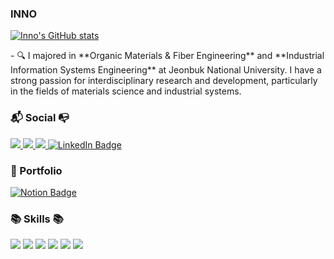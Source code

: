 ### INNO
[![Inno's GitHub stats](https://github-readme-stats.vercel.app/api?username=ru2zi&theme=ambient_gradient)](https://github.com/ru2zi/github-readme-stats)

<p align="left">- 🔍 I majored in **Organic Materials & Fiber Engineering** and **Industrial Information Systems Engineering** at Jeonbuk National University. I have a strong passion for interdisciplinary research and development, particularly in the fields of materials science and industrial systems.</p>

<h3 align="left"><b>📬 Social 📭</b></h3>
<p align="left">
    <a href="mailto:inho06039@gmail.com">
        <img src="https://img.shields.io/badge/Gmail-D14836?style=for-the-badge&logo=gmail&logoColor=white&link=mailto:inho06039@gmail.com"/>
    </a>
    <a href="https://www.instagram.com/99inno">
        <img src="https://img.shields.io/badge/Instagram-%23E4405F.svg?style=for-the-badge&logo=Instagram&logoColor=white&link=https://www.instagram.com/99inno"/>
    </a>
    <a href="https://blog.naver.com/inno06039">
        <img src="http://img.shields.io/badge/Naver%20Blog-03C75A?style=for-the-badge&logo=naver&logoColor=white&link=https://blog.naver.com/inno06039"/>
    </a>
    <a href="https://www.linkedin.com/in/%EC%9D%B8%ED%98%B8-%EA%B9%80-4438b31a5/">
        <img src="https://img.shields.io/badge/LinkedIn-0A66C2?style=for-the-badge&logo=linkedin&logoColor=white" alt="LinkedIn Badge"/>
    </a>
</p>

<h3 align="left"><b>📁 Portfolio</b></h3>
<p align="left">
    <a href="http://almondine-belly-5e3.notion.site">
        <img src="https://img.shields.io/badge/Notion-000000?style=for-the-badge&logo=notion&logoColor=white" alt="Notion Badge"/>
    </a>
</p>

<h3 align="left"><b>📚 Skills 📚</b></h3>
<p align="left">
    <img src="https://img.shields.io/badge/python-3670A0?style=for-the-badge&logo=python&logoColor=ffdd54"/>
    <img src="https://img.shields.io/badge/R-276DC3?style=for-the-badge&logo=r&logoColor=white"/>
    <img src="https://img.shields.io/badge/Excel-217346?style=for-the-badge&logo=Microsoft%20Excel&logoColor=white"/>
    <img src="https://img.shields.io/badge/Adobe%20Premiere%20Pro-9999FF?style=for-the-badge&logo=Adobe%20Premiere%20Pro&logoColor=white"/>
    <img src="https://img.shields.io/badge/PowerPoint-B7472A?style=for-the-badge&logo=Microsoft%20PowerPoint&logoColor=white"/>
    <img src="https://img.shields.io/badge/ERP-00758F?style=for-the-badge&logo=SAP&logoColor=white"/>
</p>
